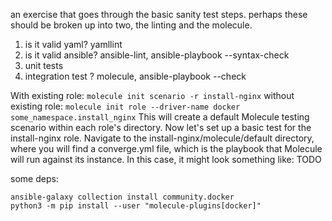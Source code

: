 an exercise that goes through the basic sanity test steps. perhaps these should be broken up into two, the linting and the molecule.

1. is it valid yaml? yamllint
2. is it valid ansible? ansible-lint, ansible-playbook --syntax-check
3. unit tests
4. integration test ? molecule, ansible-playbook --check    


With existing role:
    ```
molecule init scenario -r install-nginx
    ```
without existing role:
    ```
molecule init role --driver-name docker some_namespace.install_nginx
    ```
This will create a default Molecule testing scenario within each role's directory.
Now let's set up a basic test for the install-nginx role.
Navigate to the install-nginx/molecule/default directory, where you will find a converge.yml file, which is the playbook that Molecule will run against its instance. In this case, it might look something like: TODO

some deps:

    ansible-galaxy collection install community.docker
    python3 -m pip install --user "molecule-plugins[docker]"
